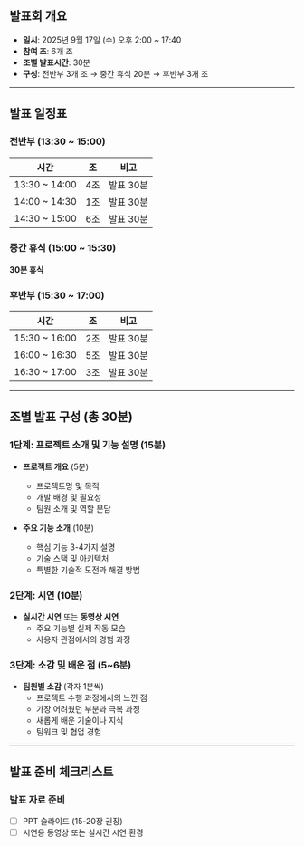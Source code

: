 
## 발표회 개요
- **일시**: 2025년 9월 17일 (수) 오후 2:00 ~ 17:40
- **참여 조**: 6개 조
- **조별 발표시간**: 30분
- **구성**: 전반부 3개 조 → 중간 휴식 20분 → 후반부 3개 조

---

## 발표 일정표

### 전반부 (13:30 ~ 15:00)
| 시간 | 조 | 비고 |
|------|----|----|
| 13:30 ~ 14:00 | 4조 | 발표 30분 |
| 14:00 ~ 14:30 | 1조 | 발표 30분 |
| 14:30 ~ 15:00 | 6조 | 발표 30분 |

### 중간 휴식 (15:00 ~ 15:30)
**30분 휴식**

### 후반부 (15:30 ~ 17:00)
| 시간 | 조 | 비고 |
|------|----|----|
| 15:30 ~ 16:00 | 2조 | 발표 30분 |
| 16:00 ~ 16:30 | 5조 | 발표 30분 |
| 16:30 ~ 17:00 | 3조 | 발표 30분 |
---

## 조별 발표 구성 (총 30분)

### 1단계: 프로젝트 소개 및 기능 설명 (15분)
- **프로젝트 개요** (5분)
  - 프로젝트명 및 목적
  - 개발 배경 및 필요성
  - 팀원 소개 및 역할 분담

- **주요 기능 소개** (10분)
  - 핵심 기능 3-4가지 설명
  - 기술 스택 및 아키텍처
  - 특별한 기술적 도전과 해결 방법

### 2단계: 시연 (10분)
- **실시간 시연** 또는 **동영상 시연**
  - 주요 기능별 실제 작동 모습
  - 사용자 관점에서의 경험 과정

### 3단계: 소감 및 배운 점 (5~6분)
- **팀원별 소감** (각자 1분씩)
  - 프로젝트 수행 과정에서의 느낀 점
  - 가장 어려웠던 부분과 극복 과정
  - 새롭게 배운 기술이나 지식
  - 팀워크 및 협업 경험

---

## 발표 준비 체크리스트

### 발표 자료 준비
- [ ] PPT 슬라이드 (15-20장 권장)
- [ ] 시연용 동영상 또는 실시간 시연 환경
